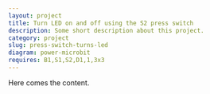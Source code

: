 ```yaml
---
layout: project
title: Turn LED on and off using the S2 press switch
description: Some short description about this project.
category: project
slug: press-switch-turns-led 
diagram: power-microbit
requires: B1,S1,S2,D1,1,3x3
---
```


Here comes the content.